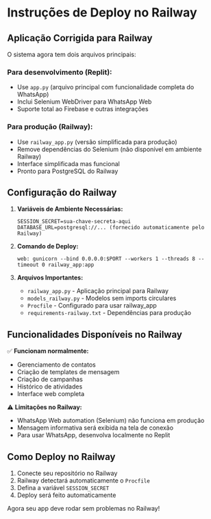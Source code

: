 # Instruções de Deploy no Railway

## Aplicação Corrigida para Railway

O sistema agora tem dois arquivos principais:

### Para desenvolvimento (Replit):
- Use `app.py` (arquivo principal com funcionalidade completa do WhatsApp)
- Inclui Selenium WebDriver para WhatsApp Web
- Suporte total ao Firebase e outras integrações

### Para produção (Railway):
- Use `railway_app.py` (versão simplificada para produção)
- Remove dependências do Selenium (não disponível em ambiente Railway)
- Interface simplificada mas funcional
- Pronto para PostgreSQL do Railway

## Configuração do Railway

1. **Variáveis de Ambiente Necessárias:**
   ```
   SESSION_SECRET=sua-chave-secreta-aqui
   DATABASE_URL=postgresql://... (fornecido automaticamente pelo Railway)
   ```

2. **Comando de Deploy:**
   ```
   web: gunicorn --bind 0.0.0.0:$PORT --workers 1 --threads 8 --timeout 0 railway_app:app
   ```

3. **Arquivos Importantes:**
   - `railway_app.py` - Aplicação principal para Railway
   - `models_railway.py` - Modelos sem imports circulares  
   - `Procfile` - Configurado para usar railway_app
   - `requirements-railway.txt` - Dependências para produção

## Funcionalidades Disponíveis no Railway

✅ **Funcionam normalmente:**
- Gerenciamento de contatos
- Criação de templates de mensagem
- Criação de campanhas
- Histórico de atividades
- Interface web completa

⚠️ **Limitações no Railway:**
- WhatsApp Web automation (Selenium) não funciona em produção
- Mensagem informativa será exibida na tela de conexão
- Para usar WhatsApp, desenvolva localmente no Replit

## Como Deploy no Railway

1. Conecte seu repositório no Railway
2. Railway detectará automaticamente o `Procfile`
3. Defina a variável `SESSION_SECRET`
4. Deploy será feito automaticamente

Agora seu app deve rodar sem problemas no Railway!